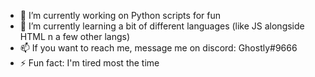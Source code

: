 - 🔭 I’m currently working on Python scripts for fun
- 🌱 I’m currently learning a bit of different languages (like JS alongside HTML n a few other langs)
- 📫 If you want to reach me, message me on discord: Ghostly#9666
- ⚡ Fun fact: I'm tired most the time
